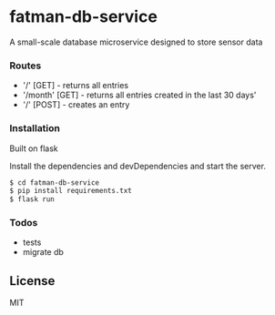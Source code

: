# fatman-db-service
A small-scale database microservice designed to store sensor data
### Routes

  - '/' [GET] - returns all entries
  - '/month' [GET] - returns all entries created in the last 30 days'
  - '/' [POST] - creates an entry


### Installation

Built on flask

Install the dependencies and devDependencies and start the server.

```sh
$ cd fatman-db-service
$ pip install requirements.txt
$ flask run
```



### Todos

 - tests
 - migrate db

License
----

MIT






